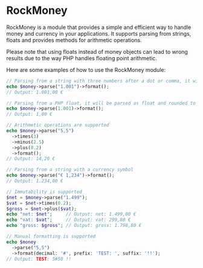 # RockMoney

RockMoney is a module that provides a simple and efficient way to handle money and currency in your applications. It supports parsing from strings, floats and provides methods for arithmetic operations.

Please note that using floats instead of money objects can lead to wrong results due to the way PHP handles floating point arithmetic.

Here are some examples of how to use the RockMoney module:

```php
// Parsing from a string with three numbers after a dot or comma, it will be parsed as thousands
echo $money->parse("1.001")->format();
// Output: 1.001,00 €

// Parsing from a PHP float, it will be parsed as float and rounded to cents
echo $money->parse(1.001)->format();
// Output: 1,00 €

// Arithmetic operations are supported
echo $money->parse("5,5")
  ->times(3)
  ->minus(2.5)
  ->plus(0.2)
  ->format();
// Output: 14,20 €

// Parsing from a string with a currency symbol
echo $money->parse("€ 1,234")->format();
// Output: 1.234,00 €

// Immutability is supported
$net = $money->parse("1.499");
$vat = $net->times(0.2);
$gross = $net->plus($vat);
echo "net: $net";     // Output: net: 1.499,00 €
echo "vat: $vat";     // Output: vat: 299,80 €
echo "gross: $gross"; // Output: gross: 1.798,80 €

// Manual formatting is supported
echo $money
  ->parse("5,5")
  ->format(decimal: '#', prefix: 'TEST: ', suffix: '!!');
// Output: TEST: 5#50 !!
```
